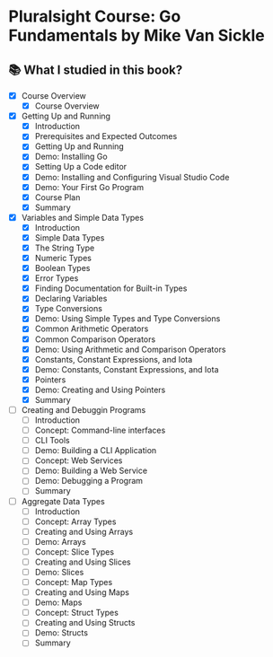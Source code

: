 # Pluralsight Course: Go Fundamentals by Mike Van Sickle

## 📚 What I studied in this book?

- [x] Course Overview
  - [x] Course Overview
- [x] Getting Up and Running
  - [x] Introduction
  - [x] Prerequisites and Expected Outcomes
  - [x] Getting Up and Running
  - [x] Demo: Installing Go
  - [x] Setting Up a Code editor
  - [x] Demo: Installing and Configuring Visual Studio Code
  - [x] Demo: Your First Go Program
  - [x] Course Plan
  - [x] Summary
- [x] Variables and Simple Data Types
  - [x] Introduction
  - [x] Simple Data Types
  - [x] The String Type
  - [x] Numeric Types
  - [x] Boolean Types
  - [x] Error Types
  - [x] Finding Documentation for Built-in Types
  - [x] Declaring Variables
  - [x] Type Conversions
  - [x] Demo: Using Simple Types and Type Conversions
  - [x] Common Arithmetic Operators
  - [x] Common Comparison Operators
  - [x] Demo: Using Arithmetic and Comparison Operators
  - [x] Constants, Constant Expressions, and Iota
  - [x] Demo: Constants, Constant Expressions, and Iota
  - [x] Pointers
  - [x] Demo: Creating and Using Pointers
  - [x] Summary
- [ ] Creating and Debuggin Programs
  - [ ] Introduction
  - [ ] Concept: Command-line interfaces
  - [ ] CLI Tools
  - [ ] Demo: Building a CLI Application
  - [ ] Concept: Web Services
  - [ ] Demo: Building a Web Service
  - [ ] Demo: Debugging a Program
  - [ ] Summary
- [ ] Aggregate Data Types
  - [ ] Introduction
  - [ ] Concept: Array Types
  - [ ] Creating and Using Arrays
  - [ ] Demo: Arrays
  - [ ] Concept: Slice Types
  - [ ] Creating and Using Slices
  - [ ] Demo: Slices
  - [ ] Concept: Map Types
  - [ ] Creating and Using Maps
  - [ ] Demo: Maps
  - [ ] Concept: Struct Types
  - [ ] Creating and Using Structs
  - [ ] Demo: Structs
  - [ ] Summary